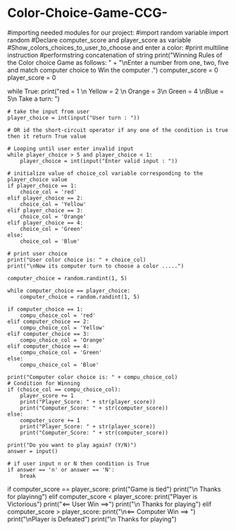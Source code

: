 # Color-Choice-Game-CCG- 

#importing needed modules for our project:
#import random variable
import random
#Declare computer_score and player_score as variable
#Show_colors_choices_to_user_to_choose and enter a color:
#print multiline instruction
#performstring concatenation of string
print("Winning Rules of the Color choice Game as follows: " + "\nEnter a number from one, two, five and match computer choice to Win the computer .")
computer_score = 0
player_score = 0

while True:
    print("red = 1 \n Yellow = 2 \n Orange = 3\n Green = 4 \nBlue = 5\n Take a turn: ")

    # take the input from user
    player_choice = int(input("User turn : "))

    # OR id the short-circuit operator if any one of the condition is true then it return True value

    # Looping until user enter invalid input
    while player_choice > 5 and player_choice < 1:
        player_choice = int(input("Enter valid input : "))

    # initialize value of choice_col variable corresponding to the player_choice value
    if player_choice == 1:
        choice_col = 'red'
    elif player_choice == 2:
        choice_col = 'Yellow'
    elif player_choice == 3:
        choice_col = 'Orange'
    elif player_choice == 4:
        choice_col = 'Green'
    else:
        choice_col = 'Blue'

    # print user choice
    print("User color choice is: " + choice_col)
    print("\nNow its computer turn to choose a color .....")

    computer_choice = random.randint(1, 5)

    while computer_choice == player_choice:
        computer_choice = random.randint(1, 5)

    if computer_choice == 1:
        compu_choice_col = 'red'
    elif computer_choice == 2:
        compu_choice_col = 'Yellow'
    elif computer_choice == 3:
        compu_choice_col = 'Orange'
    elif computer_choice == 4:
        compu_choice_col = 'Green'
    else:
        compu_choice_col = 'Blue'

    print("Computer color choice is: " + compu_choice_col)
    # Condition for Winning
    if (choice_col == compu_choice_col):
        player_score += 1
        print("Player_Score: " + str(player_score))
        print("Computer_Score: " + str(computer_score))
    else:
        computer_score += 1
        print("Player_Score: " + str(player_score))
        print("Computer_Score: " + str(computer_score))

    print("Do you want to play again? (Y/N)")
    answer = input()

    # if user input n or N then condition is True
    if answer == 'n' or answer == 'N':
        break

if computer_score == player_score:
    print("Game is tied")
    print("\n Thanks for playinng")
elif computer_score < player_score:
    print("Player is Victorious")
    print("<== User Win ==>")
    print("\n Thanks for playing")
elif computer_score > player_score:
    print("\n<== Computer Win ==> ")
    print("\nPlayer is Defeated")
    print("\n Thanks for playing")

